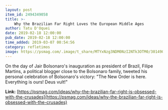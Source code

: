 ```yaml
---
layout: post
item_id: 2494349058
title: >-
    Why the Brazilian Far Right Loves the European Middle Ages
author: Tatu D'Oquei
date: 2019-02-18 12:00:00
pub_date: 2019-02-18 12:00:00
time_added: 2019-03-07 00:54:56
category: refletimos
image: https://psmag.com/.image/t_share/MTYxNzg3NDM0NzI2NTk3OTM0/301490-06.jpg
---
```


On the day of Jair Bolsonaro's inauguration as president of Brazil, Filipe Martins, a political blogger close to the Bolsonaro family, tweeted his personal celebration of Bolsonaro's victory: "The New Order is here. Everything is ours! Deus vult!"

**Link:** [https://psmag.com/ideas/why-the-brazilian-far-right-is-obsessed-with-the-crusades](https://psmag.com/ideas/why-the-brazilian-far-right-is-obsessed-with-the-crusades)

